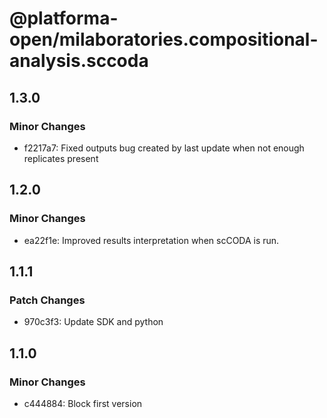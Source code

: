 # @platforma-open/milaboratories.compositional-analysis.sccoda

## 1.3.0

### Minor Changes

- f2217a7: Fixed outputs bug created by last update when not enough replicates present

## 1.2.0

### Minor Changes

- ea22f1e: Improved results interpretation when scCODA is run.

## 1.1.1

### Patch Changes

- 970c3f3: Update SDK and python

## 1.1.0

### Minor Changes

- c444884: Block first version
